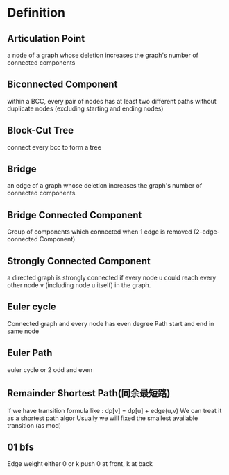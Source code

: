 # Definition #

## Articulation Point ##
a node of a graph whose deletion increases the graph's number of connected components

## Biconnected Component ##
within a BCC, every pair of nodes has at least two different paths without duplicate nodes (excluding starting and ending nodes)

## Block-Cut Tree ##
connect every bcc to form a tree 

## Bridge ## 
an edge of a graph whose deletion increases the graph's number of connected components.

## Bridge Connected Component ##
Group of components which connected when 1 edge is removed (2-edge-connected Component)

## Strongly Connected Component ##
a directed graph is strongly connected if every node u could reach every other node v (including node u itself) in the graph.

## Euler cycle ##
Connected graph and every node has even degree
Path start and end in same node 

## Euler Path ##
euler cycle or 2 odd and even 

## Remainder Shortest Path(同余最短路) ## 
if we have transition formula like : 
dp[v] = dp[u] + edge(u,v)
We can treat it as a shortest path algor 
Usually we will fixed the smallest available transition (as mod)

## 01 bfs ##
Edge weight either 0 or k 
push 0 at front, k at back